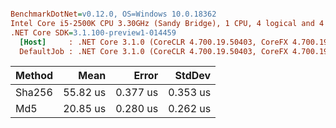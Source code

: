 ``` ini

BenchmarkDotNet=v0.12.0, OS=Windows 10.0.18362
Intel Core i5-2500K CPU 3.30GHz (Sandy Bridge), 1 CPU, 4 logical and 4 physical cores
.NET Core SDK=3.1.100-preview1-014459
  [Host]     : .NET Core 3.1.0 (CoreCLR 4.700.19.50403, CoreFX 4.700.19.50410), X64 RyuJIT
  DefaultJob : .NET Core 3.1.0 (CoreCLR 4.700.19.50403, CoreFX 4.700.19.50410), X64 RyuJIT


```
| Method |     Mean |    Error |   StdDev |
|------- |---------:|---------:|---------:|
| Sha256 | 55.82 us | 0.377 us | 0.353 us |
|    Md5 | 20.85 us | 0.280 us | 0.262 us |
